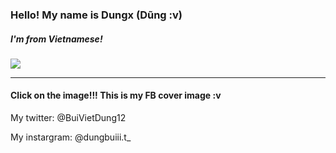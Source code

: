 <h3>Hello! My name is Dungx (Dũng :v)</h3>
<h5>I'm from Vietnamese!</h5>
<a href="https://www.facebook.com/imdungx2993/"><img src="https://user-images.githubusercontent.com/81961420/224526580-dc1af737-9875-4af0-bf3d-05cc0b795c9e.jpeg"></a>
<hr size="5px"/>
<h4>Click on the image!!! This is my FB cover image :v</h4>
<p>My twitter: @BuiVietDung12</p>
<p>My instargram: @dungbuiii.t_




